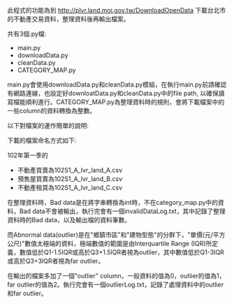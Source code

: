 此程式的功能為到 http://plvr.land.moi.gov.tw/DownloadOpenData 下載台北市的不動產交易資料，整理資料後再輸出檔案。  


共有3個.py檔:  

* main.py  
* downloadData.py  
* cleanData.py
* CATEGORY_MAP.py

main.py會使用downloadData.py和cleanData.py模組，在執行main.py前請確認有網路連線，也設定好downloatData.py和cleanData.py中的file path, 以確保讀寫檔能順利進行。CATEGORY_MAP.py為整理資料時的規則，會將下載檔案中的一些column的資料轉換為整數。  

以下對檔案的運作簡單的說明:  

下載的檔案命名方式如下:  

102年第一季的
* 不動產買賣為102S1_A_lvr_land_A.csv   
* 預售屋買賣為102S1_A_lvr_land_B.csv             
* 不動產租賃為102S1_A_lvr_land_C.csv   
             
在整理資料時，Bad data是在將字串轉換為int時，不在category_map.py中的資料，Bad data不會被輸出，執行完會有一個invalidDataLog.txt，其中記錄了整理資料時的Bad data，以及輸出檔的資料筆數。   

而Abnormal data(outlier)是在"鄉鎮市區"和"建物型態"的分群下，"單價(元/平方公尺)"數值太極端的資料，極端數值的範圍是由Interquartile Range (IQR)所定義，數值低於Q1-1.5IQR或高於Q3+1.5IQR者視為outlier，其中數值低於Q1-3IQR或高於Q3+3IQR者視為far outlier。   

在輸出的檔案多加了一個"outlier" column，一般資料的值為0，outlier的值為1，far outlier的值為2。執行完會有一個outlierLog.txt，記錄了處理資料中的outlier和far outlier。 
